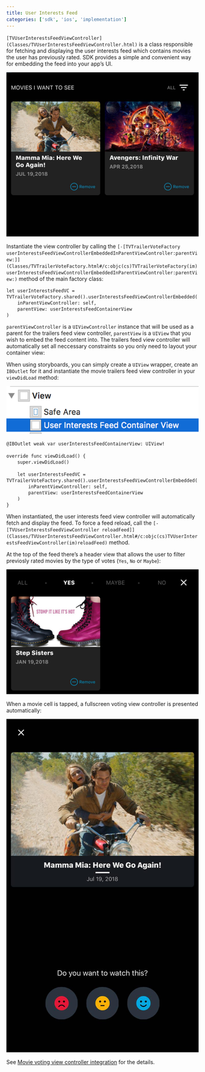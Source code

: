 ```yaml
---
title: User Interests Feed
categories: ['sdk', 'ios', 'implementation']
---
```


`[TVUserInterestsFeedViewController](Classes/TVUserInterestsFeedViewController.html)` is a class responsible for fetching and displaying the user interests feed which contains movies the user has previously rated. SDK provides a simple and convenient way for embedding the feed into your app’s UI.

![](user_interests_feed.png)

Instantiate the view controller by calling the `[-[TVTrailerVoteFactory userInterestsFeedViewControllerEmbeddedInParentViewController:parentView:]](Classes/TVTrailerVoteFactory.html#/c:objc(cs)TVTrailerVoteFactory(im)userInterestsFeedViewControllerEmbeddedInParentViewController:parentView:)` method of the main factory class:

    let userInterestsFeedVC = TVTrailerVoteFactory.shared().userInterestsFeedViewControllerEmbedded(
        inParentViewController: self,
        parentView: userInterestsFeedContainerView
    )

`parentViewController` is a `UIViewController` instance that will be used as a parent for the trailers feed view controller, `parentView` is a `UIView` that you wish to embed the feed content into. The trailers feed view controller will automatically set all neccessary constraints so you only need to layout your container view:

When using storyboards, you can simply create a `UIView` wrapper, create an `IBOutlet` for it and instantiate the movie trailers feed view controller in your `viewDidLoad` method:

![](user_interests_feed_iboutlet.png)

    @IBOutlet weak var userInterestsFeedContainerView: UIView!

    override func viewDidLoad() {
        super.viewDidLoad()

        let userInterestsFeedVC = TVTrailerVoteFactory.shared().userInterestsFeedViewControllerEmbedded(
            inParentViewController: self,
            parentView: userInterestsFeedContainerView
        )
    }

When instantiated, the user interests feed view controller will automatically fetch and display the feed. To force a feed reload, call the `[-[TVUserInterestsFeedViewController reloadFeed]](Classes/TVUserInterestsFeedViewController.html#/c:objc(cs)TVUserInterestsFeedViewController(im)reloadFeed)` method.

At the top of the feed there’s a header view that allows the user to filter previosly rated movies by the type of votes (`Yes`, `No` or `Maybe`):

![](user_interests_feed_filter.png)

When a movie cell is tapped, a fullscreen voting view controller is presented automatically:

![](movie_voting.png)

See [Movie voting view controller integration](./movie-voting) for the details.
